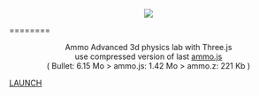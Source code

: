 <p align="center"><a href="http://lo-th.github.io/Ammo.lab/"><img src="http://lo-th.github.io/Ammo.lab/textures/logo.png"/></a></p>
========
<p align="center">Ammo Advanced 3d physics lab with Three.js<br>
use compressed version of last <a href="https://github.com/kripken/ammo.js">ammo.js</a><br>
( Bullet: 6.15 Mo > ammo.js: 1.42 Mo > ammo.z: 221 Kb )<br>

<a href="http://lo-th.github.io/Ammo.lab/">LAUNCH</a><br></p>
